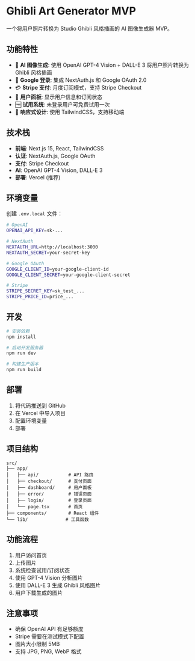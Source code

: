 # Ghibli Art Generator MVP

一个将用户照片转换为 Studio Ghibli 风格插画的 AI 图像生成器 MVP。

## 功能特性

- 🎨 **AI 图像生成**: 使用 OpenAI GPT-4 Vision + DALL-E 3 将用户照片转换为 Ghibli 风格插画
- 🔐 **Google 登录**: 集成 NextAuth.js 和 Google OAuth 2.0
- 💳 **Stripe 支付**: 月度订阅模式，支持 Stripe Checkout
- 👤 **用户面板**: 显示用户信息和订阅状态
- 🆓 **试用系统**: 未登录用户可免费试用一次
- 📱 **响应式设计**: 使用 TailwindCSS，支持移动端

## 技术栈

- **前端**: Next.js 15, React, TailwindCSS
- **认证**: NextAuth.js, Google OAuth
- **支付**: Stripe Checkout
- **AI**: OpenAI GPT-4 Vision, DALL-E 3
- **部署**: Vercel (推荐)

## 环境变量

创建 `.env.local` 文件：

```bash
# OpenAI
OPENAI_API_KEY=sk-...

# NextAuth
NEXTAUTH_URL=http://localhost:3000
NEXTAUTH_SECRET=your-secret-key

# Google OAuth
GOOGLE_CLIENT_ID=your-google-client-id
GOOGLE_CLIENT_SECRET=your-google-client-secret

# Stripe
STRIPE_SECRET_KEY=sk_test_...
STRIPE_PRICE_ID=price_...
```

## 开发

```bash
# 安装依赖
npm install

# 启动开发服务器
npm run dev

# 构建生产版本
npm run build
```

## 部署

1. 将代码推送到 GitHub
2. 在 Vercel 中导入项目
3. 配置环境变量
4. 部署

## 项目结构

```
src/
├── app/
│   ├── api/           # API 路由
│   ├── checkout/      # 支付页面
│   ├── dashboard/     # 用户面板
│   ├── error/         # 错误页面
│   ├── login/         # 登录页面
│   └── page.tsx       # 首页
├── components/        # React 组件
└── lib/              # 工具函数
```

## 功能流程

1. 用户访问首页
2. 上传图片
3. 系统检查试用/订阅状态
4. 使用 GPT-4 Vision 分析图片
5. 使用 DALL-E 3 生成 Ghibli 风格图片
6. 用户下载生成的图片

## 注意事项

- 确保 OpenAI API 有足够额度
- Stripe 需要在测试模式下配置
- 图片大小限制 5MB
- 支持 JPG, PNG, WebP 格式